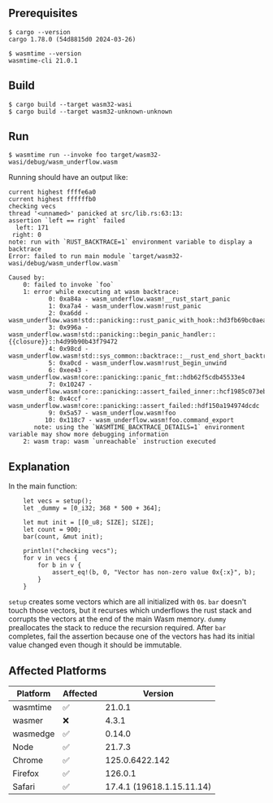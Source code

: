 ## Prerequisites

```
$ cargo --version
cargo 1.78.0 (54d8815d0 2024-03-26)

$ wasmtime --version
wasmtime-cli 21.0.1
```

## Build
```
$ cargo build --target wasm32-wasi
$ cargo build --target wasm32-unknown-unknown
```

## Run
```
$ wasmtime run --invoke foo target/wasm32-wasi/debug/wasm_underflow.wasm
```

Running should have an output like:
```
current highest ffffe6a0
current highest ffffffb0
checking vecs
thread '<unnamed>' panicked at src/lib.rs:63:13:
assertion `left == right` failed
  left: 171
 right: 0
note: run with `RUST_BACKTRACE=1` environment variable to display a backtrace
Error: failed to run main module `target/wasm32-wasi/debug/wasm_underflow.wasm`

Caused by:
    0: failed to invoke `foo`
    1: error while executing at wasm backtrace:
           0: 0xa84a - wasm_underflow.wasm!__rust_start_panic
           1: 0xa7a4 - wasm_underflow.wasm!rust_panic
           2: 0xa6dd - wasm_underflow.wasm!std::panicking::rust_panic_with_hook::hd3fb69bc0aea298a
           3: 0x996a - wasm_underflow.wasm!std::panicking::begin_panic_handler::{{closure}}::h4d99b90b43f79472
           4: 0x98cd - wasm_underflow.wasm!std::sys_common::backtrace::__rust_end_short_backtrace::h5691573a73161cb1
           5: 0xa0cd - wasm_underflow.wasm!rust_begin_unwind
           6: 0xee43 - wasm_underflow.wasm!core::panicking::panic_fmt::hdb62f5cdb45533e4
           7: 0x10247 - wasm_underflow.wasm!core::panicking::assert_failed_inner::hcf1985c073eb6fd3
           8: 0x4ccf - wasm_underflow.wasm!core::panicking::assert_failed::hdf150a194974dcdc
           9: 0x5a57 - wasm_underflow.wasm!foo
          10: 0x118c7 - wasm_underflow.wasm!foo.command_export
       note: using the `WASMTIME_BACKTRACE_DETAILS=1` environment variable may show more debugging information
    2: wasm trap: wasm `unreachable` instruction executed

```


## Explanation
In the main function:
```
    let vecs = setup();
    let _dummy = [0_i32; 368 * 500 + 364];

    let mut init = [[0_u8; SIZE]; SIZE];
    let count = 900;
    bar(count, &mut init);

    println!("checking vecs");
    for v in vecs {
        for b in v {
            assert_eq!(b, 0, "Vector has non-zero value 0x{:x}", b);
        }
    }
```
`setup` creates some vectors which are all initialized with `0`s.
`bar` doesn't touch those vectors, but it recurses which underflows the rust stack and corrupts the vectors at the end of the main Wasm memory. `dummy` preallocates the stack to reduce the recursion required. After `bar` completes, fail the assertion because one of the vectors has had its initial value changed even though it should be immutable.

## Affected Platforms

| Platform | Affected | Version                   |
| -------- | -------- | ------------------------- |
| wasmtime | ✅        | 21.0.1                    |
| wasmer   | ❌        | 4.3.1                     |
| wasmedge | ✅        | 0.14.0                    |
| Node     | ✅        | 21.7.3                    |
| Chrome   | ✅        | 125.0.6422.142            |
| Firefox  | ✅        | 126.0.1                   |
| Safari   | ✅        | 17.4.1 (19618.1.15.11.14) |
